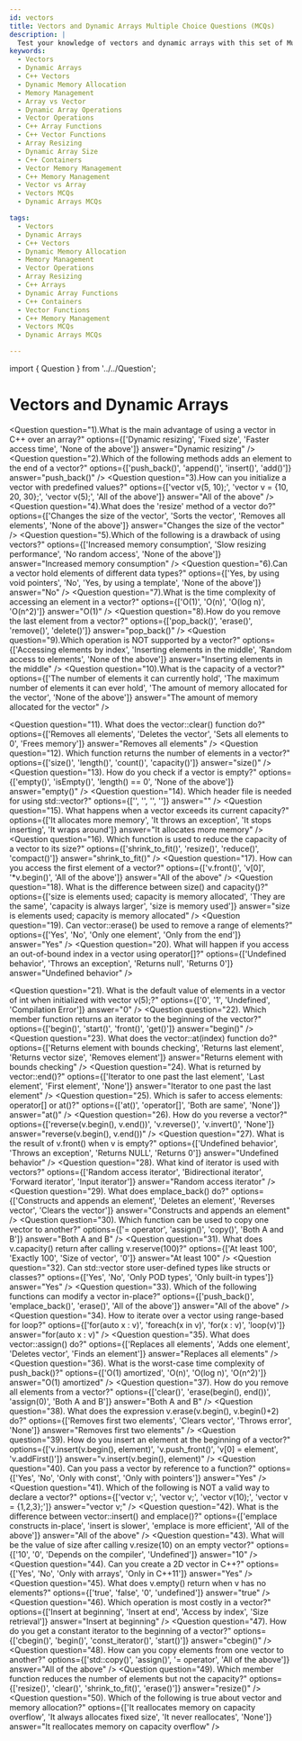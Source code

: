 ```yaml
---
id: vectors
title: Vectors and Dynamic Arrays Multiple Choice Questions (MCQs)
description: |
  Test your knowledge of vectors and dynamic arrays with this set of Multiple Choice Questions (MCQs). Learn how vectors provide dynamic resizing of arrays, manage memory automatically, and offer various functions to manipulate and access data. Understand how dynamic arrays work and how they differ from static arrays, offering flexibility in memory management.
keywords:
  - Vectors
  - Dynamic Arrays
  - C++ Vectors
  - Dynamic Memory Allocation
  - Memory Management
  - Array vs Vector
  - Dynamic Array Operations
  - Vector Operations
  - C++ Array Functions
  - C++ Vector Functions
  - Array Resizing
  - Dynamic Array Size
  - C++ Containers
  - Vector Memory Management
  - C++ Memory Management
  - Vector vs Array
  - Vectors MCQs
  - Dynamic Arrays MCQs

tags:
  - Vectors
  - Dynamic Arrays
  - C++ Vectors
  - Dynamic Memory Allocation
  - Memory Management
  - Vector Operations
  - Array Resizing
  - C++ Arrays
  - Dynamic Array Functions
  - C++ Containers
  - Vector Functions
  - C++ Memory Management
  - Vectors MCQs
  - Dynamic Arrays MCQs

---
```

import { Question } from '../../Question';

# Vectors and Dynamic Arrays

<Question
  question="1).What is the main advantage of using a vector in C++ over an array?"
  options={['Dynamic resizing', 'Fixed size', 'Faster access time', 'None of the above']}
  answer="Dynamic resizing"
/>
<Question
  question="2).Which of the following methods adds an element to the end of a vector?"
  options={['push_back()', 'append()', 'insert()', 'add()']}
  answer="push_back()"
/>
<Question
  question="3).How can you initialize a vector with predefined values?"
  options={['vector<int> v(5, 10);', 'vector<int> v = {10, 20, 30};', 'vector<int> v(5);', 'All of the above']}
  answer="All of the above"
/>
<Question
  question="4).What does the 'resize' method of a vector do?"
  options={['Changes the size of the vector', 'Sorts the vector', 'Removes all elements', 'None of the above']}
  answer="Changes the size of the vector"
/>
<Question
  question="5).Which of the following is a drawback of using vectors?"
  options={['Increased memory consumption', 'Slow resizing performance', 'No random access', 'None of the above']}
  answer="Increased memory consumption"
/>
<Question
  question="6).Can a vector hold elements of different data types?"
  options={['Yes, by using void pointers', 'No', 'Yes, by using a template', 'None of the above']}
  answer="No"
/>
<Question
  question="7).What is the time complexity of accessing an element in a vector?"
  options={['O(1)', 'O(n)', 'O(log n)', 'O(n^2)']}
  answer="O(1)"
/>
<Question
  question="8).How do you remove the last element from a vector?"
  options={['pop_back()', 'erase()', 'remove()', 'delete()']}
  answer="pop_back()"
/>
<Question
  question="9).Which operation is NOT supported by a vector?"
  options={['Accessing elements by index', 'Inserting elements in the middle', 'Random access to elements', 'None of the above']}
  answer="Inserting elements in the middle"
/>
<Question
  question="10).What is the capacity of a vector?"
  options={['The number of elements it can currently hold', 'The maximum number of elements it can ever hold', 'The amount of memory allocated for the vector', 'None of the above']}
  answer="The amount of memory allocated for the vector"
/>

<Question
  question="11). What does the vector::clear() function do?"
  options={['Removes all elements', 'Deletes the vector', 'Sets all elements to 0', 'Frees memory']}
  answer="Removes all elements"
/>
<Question
  question="12). Which function returns the number of elements in a vector?"
  options={['size()', 'length()', 'count()', 'capacity()']}
  answer="size()"
/>
<Question
  question="13). How do you check if a vector is empty?"
  options={['empty()', 'isEmpty()', 'length() == 0', 'None of the above']}
  answer="empty()"
/>
<Question
  question="14). Which header file is needed for using std::vector?"
  options={['<vector>', '<iostream>', '<list>', '<array>']}
  answer="<vector>"
/>
<Question
  question="15). What happens when a vector exceeds its current capacity?"
  options={['It allocates more memory', 'It throws an exception', 'It stops inserting', 'It wraps around']}
  answer="It allocates more memory"
/>
<Question
  question="16). Which function is used to reduce the capacity of a vector to its size?"
  options={['shrink_to_fit()', 'resize()', 'reduce()', 'compact()']}
  answer="shrink_to_fit()"
/>
<Question
  question="17). How can you access the first element of a vector?"
  options={['v.front()', 'v[0]', '*v.begin()', 'All of the above']}
  answer="All of the above"
/>
<Question
  question="18). What is the difference between size() and capacity()?"
  options={['size is elements used; capacity is memory allocated', 'They are the same', 'capacity is always larger', 'size is memory used']}
  answer="size is elements used; capacity is memory allocated"
/>
<Question
  question="19). Can vector::erase() be used to remove a range of elements?"
  options={['Yes', 'No', 'Only one element', 'Only from the end']}
  answer="Yes"
/>
<Question
  question="20). What will happen if you access an out-of-bound index in a vector using operator[]?"
  options={['Undefined behavior', 'Throws an exception', 'Returns null', 'Returns 0']}
  answer="Undefined behavior"
/>

<Question
  question="21). What is the default value of elements in a vector of int when initialized with vector<int> v(5);?"
  options={['0', '1', 'Undefined', 'Compilation Error']}
  answer="0"
/>
<Question
  question="22). Which member function returns an iterator to the beginning of the vector?"
  options={['begin()', 'start()', 'front()', 'get()']}
  answer="begin()"
/>
<Question
  question="23). What does the vector::at(index) function do?"
  options={['Returns element with bounds checking', 'Returns last element', 'Returns vector size', 'Removes element']}
  answer="Returns element with bounds checking"
/>
<Question
  question="24). What is returned by vector::end()?"
  options={['Iterator to one past the last element', 'Last element', 'First element', 'None']}
  answer="Iterator to one past the last element"
/>
<Question
  question="25). Which is safer to access elements: operator[] or at()?"
  options={['at()', 'operator[]', 'Both are same', 'None']}
  answer="at()"
/>
<Question
  question="26). How do you reverse a vector?"
  options={['reverse(v.begin(), v.end())', 'v.reverse()', 'v.invert()', 'None']}
  answer="reverse(v.begin(), v.end())"
/>
<Question
  question="27). What is the result of v.front() when v is empty?"
  options={['Undefined behavior', 'Throws an exception', 'Returns NULL', 'Returns 0']}
  answer="Undefined behavior"
/>
<Question
  question="28). What kind of iterator is used with vectors?"
  options={['Random access iterator', 'Bidirectional iterator', 'Forward iterator', 'Input iterator']}
  answer="Random access iterator"
/>
<Question
  question="29). What does emplace_back() do?"
  options={['Constructs and appends an element', 'Deletes an element', 'Reverses vector', 'Clears the vector']}
  answer="Constructs and appends an element"
/>
<Question
  question="30). Which function can be used to copy one vector to another?"
  options={['= operator', 'assign()', 'copy()', 'Both A and B']}
  answer="Both A and B"
/>
<Question
  question="31). What does v.capacity() return after calling v.reserve(100)?"
  options={['At least 100', 'Exactly 100', 'Size of vector', '0']}
  answer="At least 100"
/>
<Question
  question="32). Can std::vector store user-defined types like structs or classes?"
  options={['Yes', 'No', 'Only POD types', 'Only built-in types']}
  answer="Yes"
/>
<Question
  question="33). Which of the following functions can modify a vector in-place?"
  options={['push_back()', 'emplace_back()', 'erase()', 'All of the above']}
  answer="All of the above"
/>
<Question
  question="34). How to iterate over a vector using range-based for loop?"
  options={['for(auto x : v)', 'foreach(x in v)', 'for(x : v)', 'loop(v)']}
  answer="for(auto x : v)"
/>
<Question
  question="35). What does vector::assign() do?"
  options={['Replaces all elements', 'Adds one element', 'Deletes vector', 'Finds an element']}
  answer="Replaces all elements"
/>
<Question
  question="36). What is the worst-case time complexity of push_back()?"
  options={['O(1) amortized', 'O(n)', 'O(log n)', 'O(n^2)']}
  answer="O(1) amortized"
/>
<Question
  question="37). How do you remove all elements from a vector?"
  options={['clear()', 'erase(begin(), end())', 'assign(0)', 'Both A and B']}
  answer="Both A and B"
/>
<Question
  question="38). What does the expression v.erase(v.begin(), v.begin()+2) do?"
  options={['Removes first two elements', 'Clears vector', 'Throws error', 'None']}
  answer="Removes first two elements"
/>
<Question
  question="39). How do you insert an element at the beginning of a vector?"
  options={['v.insert(v.begin(), element)', 'v.push_front()', 'v[0] = element', 'v.addFirst()']}
  answer="v.insert(v.begin(), element)"
/>
<Question
  question="40). Can you pass a vector by reference to a function?"
  options={['Yes', 'No', 'Only with const', 'Only with pointers']}
  answer="Yes"
/>
<Question
  question="41). Which of the following is NOT a valid way to declare a vector?"
  options={['vector<int> v;', 'vector v<int>;', 'vector<int> v(10);', 'vector<int> v = {1,2,3};']}
  answer="vector v<int>;"
/>
<Question
  question="42). What is the difference between vector::insert() and emplace()?"
  options={['emplace constructs in-place', 'insert is slower', 'emplace is more efficient', 'All of the above']}
  answer="All of the above"
/>
<Question
  question="43). What will be the value of size after calling v.resize(10) on an empty vector?"
  options={['10', '0', 'Depends on the compiler', 'Undefined']}
  answer="10"
/>
<Question
  question="44). Can you create a 2D vector in C++?"
  options={['Yes', 'No', 'Only with arrays', 'Only in C++11']}
  answer="Yes"
/>
<Question
  question="45). What does v.empty() return when v has no elements?"
  options={['true', 'false', '0', 'undefined']}
  answer="true"
/>
<Question
  question="46). Which operation is most costly in a vector?"
  options={['Insert at beginning', 'Insert at end', 'Access by index', 'Size retrieval']}
  answer="Insert at beginning"
/>
<Question
  question="47). How do you get a constant iterator to the beginning of a vector?"
  options={['cbegin()', 'begin()', 'const_iterator()', 'start()']}
  answer="cbegin()"
/>
<Question
  question="48). How can you copy elements from one vector to another?"
  options={['std::copy()', 'assign()', '= operator', 'All of the above']}
  answer="All of the above"
/>
<Question
  question="49). Which member function reduces the number of elements but not the capacity?"
  options={['resize()', 'clear()', 'shrink_to_fit()', 'erase()']}
  answer="resize()"
/>
<Question
  question="50). Which of the following is true about vector and memory allocation?"
  options={['It reallocates memory on capacity overflow', 'It always allocates fixed size', 'It never reallocates', 'None']}
  answer="It reallocates memory on capacity overflow"
/>
